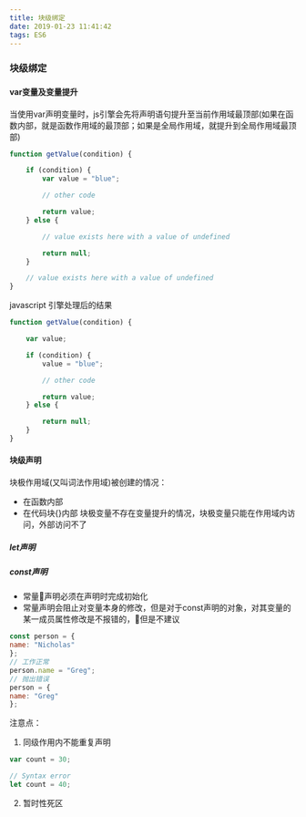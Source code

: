 ```yaml
---
title: 块级绑定
date: 2019-01-23 11:41:42
tags: ES6
---
```

### 块级绑定
#### var变量及变量提升
当使用var声明变量时，js引擎会先将声明语句提升至当前作用域最顶部(如果在函数内部，就是函数作用域的最顶部；如果是全局作用域，就提升到全局作用域最顶部)
```js
function getValue(condition) {

    if (condition) {
        var value = "blue";

        // other code

        return value;
    } else {

        // value exists here with a value of undefined

        return null;
    }

    // value exists here with a value of undefined
}
```
javascript 引擎处理后的结果
```js
function getValue(condition) {

    var value;

    if (condition) {
        value = "blue";

        // other code

        return value;
    } else {

        return null;
    }
}
```

#### 块级声明
块极作用域(又叫词法作用域)被创建的情况：
- 在函数内部
- 在代码块{}内部
块极变量不存在变量提升的情况，块极变量只能在作用域内访问，外部访问不了

##### let声明

##### const声明
- 常量声明必须在声明时完成初始化
- 常量声明会阻止对变量本身的修改，但是对于const声明的对象，对其变量的某一成员属性修改是不报错的，但是不建议
```js
const person = {
name: "Nicholas"
};
// 工作正常
person.name = "Greg";
// 抛出错误
person = {
name: "Greg"
};
```
注意点：
1. 同级作用内不能重复声明
```js
var count = 30;

// Syntax error
let count = 40;
```
2. 暂时性死区
